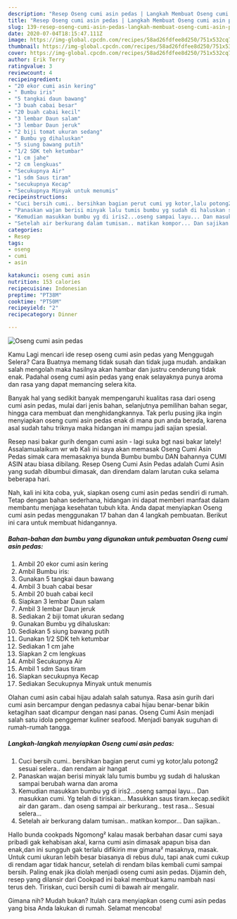 ```yaml
---
description: "Resep Oseng cumi asin pedas | Langkah Membuat Oseng cumi asin pedas Yang Enak Dan Lezat"
title: "Resep Oseng cumi asin pedas | Langkah Membuat Oseng cumi asin pedas Yang Enak Dan Lezat"
slug: 139-resep-oseng-cumi-asin-pedas-langkah-membuat-oseng-cumi-asin-pedas-yang-enak-dan-lezat
date: 2020-07-04T18:15:47.111Z
image: https://img-global.cpcdn.com/recipes/58ad26fdfee8d250/751x532cq70/oseng-cumi-asin-pedas-foto-resep-utama.jpg
thumbnail: https://img-global.cpcdn.com/recipes/58ad26fdfee8d250/751x532cq70/oseng-cumi-asin-pedas-foto-resep-utama.jpg
cover: https://img-global.cpcdn.com/recipes/58ad26fdfee8d250/751x532cq70/oseng-cumi-asin-pedas-foto-resep-utama.jpg
author: Erik Terry
ratingvalue: 3
reviewcount: 4
recipeingredient:
- "20 ekor cumi asin kering"
- " Bumbu iris"
- "5 tangkai daun bawang"
- "3 buah cabai besar"
- "20 buah cabai kecil"
- "3 lembar Daun salam"
- "3 lembar Daun jeruk"
- "2 biji tomat ukuran sedang"
- " Bumbu yg dihaluskan"
- "5 siung bawang putih"
- "1/2 SDK teh ketumbar"
- "1 cm jahe"
- "2 cm lengkuas"
- "Secukupnya Air"
- "1 sdm Saus tiram"
- "secukupnya Kecap"
- "Secukupnya Minyak untuk menumis"
recipeinstructions:
- "Cuci bersih cumi.. bersihkan bagian perut cumi yg kotor,lalu potong2 sesuai selera.. dan rendam air hangat"
- "Panaskan wajan berisi minyak lalu tumis bumbu yg sudah di haluskan sampai berubah warna dan aroma"
- "Kemudian masukkan bumbu yg di iris2...oseng sampai layu... Dan masukkan cumi. Yg telah di tiriskan... Masukkan saus tiram.kecap.sedikit air dan garam.. dan oseng sampai air berkurang.. test rasa... Sesuai selera..."
- "Setelah air berkurang dalam tumisan.. matikan kompor... Dan sajikan.."
categories:
- Resep
tags:
- oseng
- cumi
- asin

katakunci: oseng cumi asin 
nutrition: 153 calories
recipecuisine: Indonesian
preptime: "PT38M"
cooktime: "PT50M"
recipeyield: "2"
recipecategory: Dinner

---
```



![Oseng cumi asin pedas](https://img-global.cpcdn.com/recipes/58ad26fdfee8d250/751x532cq70/oseng-cumi-asin-pedas-foto-resep-utama.jpg)

Kamu Lagi mencari ide resep oseng cumi asin pedas yang Menggugah Selera? Cara Buatnya memang tidak susah dan tidak juga mudah. andaikan salah mengolah maka hasilnya akan hambar dan justru cenderung tidak enak. Padahal oseng cumi asin pedas yang enak selayaknya punya aroma dan rasa yang dapat memancing selera kita.

Banyak hal yang sedikit banyak mempengaruhi kualitas rasa dari oseng cumi asin pedas, mulai dari jenis bahan, selanjutnya pemilihan bahan segar, hingga cara membuat dan menghidangkannya. Tak perlu pusing jika ingin menyiapkan oseng cumi asin pedas enak di mana pun anda berada, karena asal sudah tahu triknya maka hidangan ini mampu jadi sajian spesial.

Resep nasi bakar gurih dengan cumi asin - lagi suka bgt nasi bakar lately! Assalamualaikum wr wb Kali ini saya akan memasak Oseng Cumi Asin Pedas simak cara memasaknya bunda Bumbu bumbu DAN bahannya CUMI ASIN atau biasa dibilang. Resep Oseng Cumi Asin Pedas adalah Cumi Asin yang sudah dibumbui dimasak, dan direndam dalam larutan cuka selama beberapa hari.


Nah, kali ini kita coba, yuk, siapkan oseng cumi asin pedas sendiri di rumah. Tetap dengan bahan sederhana, hidangan ini dapat memberi manfaat dalam membantu menjaga kesehatan tubuh kita. Anda dapat menyiapkan Oseng cumi asin pedas menggunakan 17 bahan dan 4 langkah pembuatan. Berikut ini cara untuk membuat hidangannya.

<!--inarticleads1-->

##### Bahan-bahan dan bumbu yang digunakan untuk pembuatan Oseng cumi asin pedas:

1. Ambil 20 ekor cumi asin kering
1. Ambil  Bumbu iris:
1. Gunakan 5 tangkai daun bawang
1. Ambil 3 buah cabai besar
1. Ambil 20 buah cabai kecil
1. Siapkan 3 lembar Daun salam
1. Ambil 3 lembar Daun jeruk
1. Sediakan 2 biji tomat ukuran sedang
1. Gunakan  Bumbu yg dihaluskan:
1. Sediakan 5 siung bawang putih
1. Gunakan 1/2 SDK teh ketumbar
1. Sediakan 1 cm jahe
1. Siapkan 2 cm lengkuas
1. Ambil Secukupnya Air
1. Ambil 1 sdm Saus tiram
1. Siapkan secukupnya Kecap
1. Sediakan Secukupnya Minyak untuk menumis


Olahan cumi asin cabai hijau adalah salah satunya. Rasa asin gurih dari cumi asin bercampur dengan pedasnya cabai hijau benar-benar bikin ketagihan saat dicampur dengan nasi panas. Oseng Cumi Asin menjadi salah satu idola penggemar kuliner seafood. Menjadi banyak suguhan di rumah-rumah tangga. 

<!--inarticleads2-->

##### Langkah-langkah menyiapkan Oseng cumi asin pedas:

1. Cuci bersih cumi.. bersihkan bagian perut cumi yg kotor,lalu potong2 sesuai selera.. dan rendam air hangat
1. Panaskan wajan berisi minyak lalu tumis bumbu yg sudah di haluskan sampai berubah warna dan aroma
1. Kemudian masukkan bumbu yg di iris2...oseng sampai layu... Dan masukkan cumi. Yg telah di tiriskan... Masukkan saus tiram.kecap.sedikit air dan garam.. dan oseng sampai air berkurang.. test rasa... Sesuai selera...
1. Setelah air berkurang dalam tumisan.. matikan kompor... Dan sajikan..


Hallo bunda cookpads Ngomong² kalau masak berbahan dasar cumi saya pribadi gak kehabisan akal, karna cumi asin dimasak apapun bisa dan enak,dan ini sungguh gak terlalu difikirin mw gimana² masaknya, masak. Untuk cumi ukuran lebih besar biasanya di rebus dulu, tapi anak cumi cukup di rendam agar tidak hancur, setelah di rendam bilas kembali cumi sampai bersih. Paling enak jika diolah menjadi oseng cumi asin pedas. Dijamin deh, resep yang dilansir dari Cookpad ini bakal membuat kamu nambah nasi terus deh. Tiriskan, cuci bersih cumi di bawah air mengalir. 

Gimana nih? Mudah bukan? Itulah cara menyiapkan oseng cumi asin pedas yang bisa Anda lakukan di rumah. Selamat mencoba!

